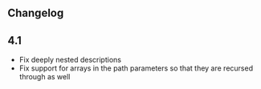 ## Changelog

## 4.1
* Fix deeply nested descriptions
* Fix support for arrays in the path parameters so that they are recursed through as well
